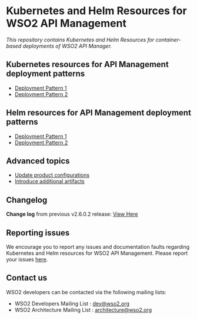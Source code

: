 # Kubernetes and Helm Resources for WSO2 API Management

*This repository contains Kubernetes and Helm Resources for container-based deployments
of WSO2 API Manager.*

## Kubernetes resources for API Management deployment patterns

* [Deployment Pattern 1](pattern-1/README.md)
* [Deployment Pattern 2](pattern-2/README.md)

## Helm resources for API Management deployment patterns

* [Deployment Pattern 1](helm/pattern-1/README.md)
* [Deployment Pattern 2](helm/pattern-2/README.md)

## Advanced topics

* [Update product configurations](ManageConfigurations.md)
* [Introduce additional artifacts](ManageArtifacts.md)

## Changelog

**Change log** from previous v2.6.0.2 release: [View Here](CHANGELOG.md)

## Reporting issues

We encourage you to report any issues and documentation faults regarding Kubernetes and Helm resources
for WSO2 API Management. Please report your issues [here](https://github.com/wso2/kubernetes-apim/issues).

## Contact us

WSO2 developers can be contacted via the following mailing lists:

* WSO2 Developers Mailing List : [dev@wso2.org](mailto:dev@wso2.org)
* WSO2 Architecture Mailing List : [architecture@wso2.org](mailto:architecture@wso2.org)
